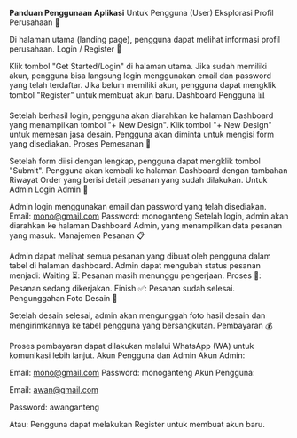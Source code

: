 **Panduan Penggunaan Aplikasi**
Untuk Pengguna (User)
Eksplorasi Profil Perusahaan 🏢

Di halaman utama (landing page), pengguna dapat melihat informasi profil perusahaan.
Login / Register 🔑

Klik tombol "Get Started/Login" di halaman utama.
Jika sudah memiliki akun, pengguna bisa langsung login menggunakan email dan password yang telah terdaftar.
Jika belum memiliki akun, pengguna dapat mengklik tombol "Register" untuk membuat akun baru.
Dashboard Pengguna 📊

Setelah berhasil login, pengguna akan diarahkan ke halaman Dashboard yang menampilkan tombol "+ New Design".
Klik tombol "+ New Design" untuk memesan jasa desain. Pengguna akan diminta untuk mengisi form yang disediakan.
Proses Pemesanan 📝

Setelah form diisi dengan lengkap, pengguna dapat mengklik tombol "Submit".
Pengguna akan kembali ke halaman Dashboard dengan tambahan Riwayat Order yang berisi detail pesanan yang sudah dilakukan.
Untuk Admin
Login Admin 🔐

Admin login menggunakan email dan password yang telah disediakan.
Email: mono@gmail.com
Password: monoganteng
Setelah login, admin akan diarahkan ke halaman Dashboard Admin, yang menampilkan data pesanan yang masuk.
Manajemen Pesanan 📋

Admin dapat melihat semua pesanan yang dibuat oleh pengguna dalam tabel di halaman dashboard.
Admin dapat mengubah status pesanan menjadi:
Waiting ⏳: Pesanan masih menunggu pengerjaan.
Proses 🔄: Pesanan sedang dikerjakan.
Finish ✅: Pesanan sudah selesai.
Pengunggahan Foto Desain 📸

Setelah desain selesai, admin akan mengunggah foto hasil desain dan mengirimkannya ke tabel pengguna yang bersangkutan.
Pembayaran 💰

Proses pembayaran dapat dilakukan melalui WhatsApp (WA) untuk komunikasi lebih lanjut.
Akun Pengguna dan Admin
Akun Admin:

Email: mono@gmail.com
Password: monoganteng
Akun Pengguna:

Email: awan@gmail.com

Password: awanganteng

Atau: Pengguna dapat melakukan Register untuk membuat akun baru.

